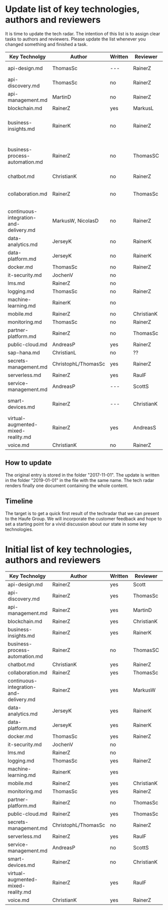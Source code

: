 ﻿# Update list of key technologies, authors and reviewers #

It is time to update the tech radar.
The intention of this list is to assign clear tasks to authors and reviewers.
Please update the list whenever you changed something and finished a task.

Key Technolgy                              | Author             | Written | Reviewer   | Reviewed | State
-------------------------------------------|--------------------|---------|------------|----------|----------------------------
api-design.md                              | ThomasSc           | ---     | RainerZ    | no       | no update needed
api-discovery.md                           | ThomasSc           | no      | RainerZ    | no       | update 
api-management.md                          | MartinD            | no      | RainerZ    | no       | update
blockchain.md                              | RainerZ            | yes     | MarkusL    | yes      | update
business-insights.md                       | RainerK            | no      | RainerZ    | no       | ask RainerK and ThomasSc
business-process-automation.md             | RainerZ            | no      | ThomasSC   | no       | update - ask lexoffice and Larissa Wissmann
chatbot.md                                 | ChristianK         | no      | RainerZ    | no       | update
collaboration.md                           | RainerZ            | no      | ThomasSc   | no       | update needed (People.Os, lexoffice)
continuous-integration-and-delivery.md     | MarkusW, NicolasD  | no      | RainerZ    | no       | update
data-analytics.md                          | JerseyK            | no      | RainerK    | no       | update
data-platform.md                           | JerseyK            | no      | RainerK    | no       | update
docker.md                                  | ThomasSc           | no      | RainerZ    | no       | update
it-security.md                             | JochenV            | no      |            | no       | hide
lms.md                                     | RainerZ            | no      |            | no       | hide
logging.md                                 | ThomasSc           | no      | RainerZ    | no       | update
machine-learning.md                        | RainerK            | no      |            | no       | update
mobile.md                                  | RainerZ            | no      | ChristianK | no       | no update
monitoring.md                              | ThomasSc           | no      | RainerZ    | no       | update
partner-platform.md                        | RainerZ            | no      | ThomasSc   | no       | write
public-cloud.md                            | AndreasP           | yes     | RainerZ    | yes      | update
sap-hana.md                                | ChristianL         | no      | ??         | no       | update
secrets-management.md                      | ChristophL/ThomasSc| yes     | RainerZ    | no       | update
serverless.md                              | RainerZ            | yes     | RaulF      | no       | update
service-management.md                      | AndreasP           | ---     | ScottS     | no       | no update needed
smart-devices.md                           | RainerZ            | ---     | ChristianK | ---      | no update - nothing changed
virtual-augmented-mixed-reality.md         | RainerZ            | yes     | AndreasS   | no       | update
voice.md                                   | ChristianK         | no      | RainerZ    | no       | update

## How to update ##

The original entry is stored in the folder "2017-11-01".
The update is written in the folder "2019-01-01" in the file with the same name.
The tech radar renders finally one document containing the whole content.

## Timeline ##

The target is to get a quick first result of the techradar that we can present to the Haufe Group.
We will incorporate the customer feedback and hope to set a starting point for a vivid discussion about our state in some key technologies.

# Initial list of key technologies, authors and reviewers #

Key Technolgy                              | Author             | Written | Reviewer   | Reviewed | State
-------------------------------------------|--------------------|---------|------------|----------|----------------------------
api-design.md                              | RainerZ            | yes     | Scott      | no       | ok
api-discovery.md                           | RainerZ            | yes     | ThomasSc   | no       | review needed
api-management.md                          | RainerZ            | yes     | MartinD    | no       | ok
blockchain.md                              | RainerZ            | yes     | ChristianK | no       | ok
business-insights.md                       | RainerZ            | yes     | RainerK    | no       | ok
business-process-automation.md             | RainerZ            | no      | ThomasSC   | no       | ok
chatbot.md                                 | ChristianK         | yes     | RainerZ    | yes      | ok
collaboration.md                           | RainerZ            | yes     | ThomasSc   | no       | ok
continuous-integration-and-delivery.md     | RainerZ            | yes     | MarkusW    | no       | ok
data-analytics.md                          | JerseyK            | yes     | RainerK    | no       | ok
data-platform.md                           | JerseyK            | yes     | RainerK    | no       | ok
docker.md                                  | ThomasSc           | yes     | RainerZ    | no       | ok
it-security.md                             | JochenV            | no      |            | no       | hide
lms.md                                     | RainerZ            | no      |            | no       | hide
logging.md                                 | ThomasSc           | yes     | RainerZ    | no       | ok
machine-learning.md                        | RainerK            | yes     |            | no       | ok
mobile.md                                  | RainerZ            | yes     | ChristianK | no       | ok
monitoring.md                              | ThomasSc           | yes     | RainerZ    | no       | ok
partner-platform.md                        | RainerZ            | no      | ThomasSc   | no       | ok
public-cloud.md                            | RainerZ            | yes     | ThomasSc   | no       | ok
secrets-management.md                      | ChristophL/ThomasSc| no      | RainerZ    | no       | under construction
serverless.md                              | RainerZ            | yes     | RaulF      | no       | ok
service-management.md                      | AndreasP           | no      | ScottS     | no       | ok
smart-devices.md                           | RainerZ            | no      | ChristianK | no       | ok
virtual-augmented-mixed-reality.md         | RainerZ            | yes     | RaulF      | no       | ok
voice.md                                   | ChristianK         | yes     | RainerZ    | no       | ok

